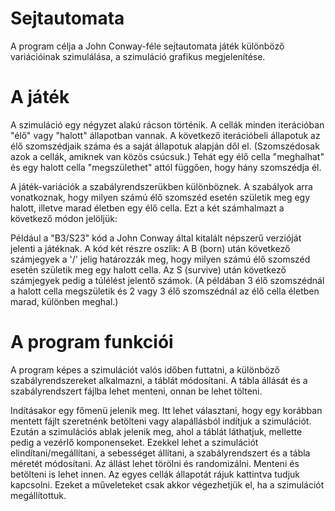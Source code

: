 
# Sejtautomata

A program célja a John Conway-féle sejtautomata játék különböző variációinak szimulálása, a
szimuláció grafikus megjelenítése.

# A játék

A szimuláció egy négyzet alakú rácson történik. A cellák minden iterációban "élő" vagy "halott"
állapotban vannak. A következő iterációbeli állapotuk az élő szomszédjaik száma és a saját állapotuk
alapján dől el. (Szomszédosak azok a cellák, amiknek van közös csúcsuk.) Tehát egy élő cella
"meghalhat" és egy halott cella "megszülethet" attól függően, hogy hány szomszédja él.

A játék-variációk a szabályrendszerükben különböznek. A szabályok arra vonatkoznak, hogy milyen
számú élő szomszéd esetén születik meg egy halott, illetve marad életben egy élő cella. Ezt a két
számhalmazt a következő módon jelöljük:

Például a "B3/S23" kód a John Conway által kitalált népszerű verzióját jelenti a játéknak. A kód két
részre oszlik: A B (born) után következő számjegyek a '/' jelig határozzák meg, hogy milyen számú élő
szomszéd esetén születik meg egy halott cella. Az S (survive) után következő számjegyek pedig a
túlélést jelentő számok. (A példában 3 élő szomszédnál a halott cella megszületik és 2 vagy 3 élő
szomszédnál az élő cella életben marad, különben meghal.)

# A program funkciói

A program képes a szimulációt valós időben futtatni, a különböző szabályrendszereket alkalmazni, a
táblát módosítani. A tábla állását és a szabályrendszert fájlba lehet menteni, onnan be lehet tölteni.

Indításakor egy főmenü jelenik meg. Itt lehet választani, hogy egy korábban mentett fájlt szeretnénk
betölteni vagy alapállásból indítjuk a szimulációt. Ezután a szimulációs ablak jelenik meg, ahol a táblát
láthatjuk, mellette pedig a vezérlő komponenseket. Ezekkel lehet a szimulációt elindítani/megállítani,
a sebességet állítani, a szabályrendszert és a tábla méretét módosítani. Az állást lehet törölni és
randomizálni. Menteni és betölteni is lehet innen. Az egyes cellák állapotát rájuk kattintva tudjuk
kapcsolni. Ezeket a műveleteket csak akkor végezhetjük el, ha a szimulációt megállítottuk.
